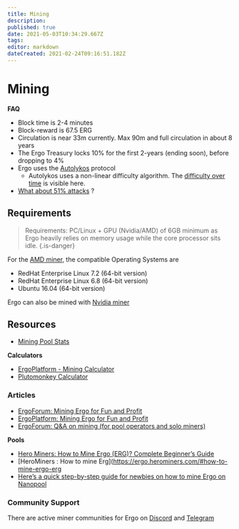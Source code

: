 ```yaml
---
title: Mining
description: 
published: true
date: 2021-05-03T10:34:29.667Z
tags: 
editor: markdown
dateCreated: 2021-02-24T09:16:51.182Z
---
```


# Mining


**FAQ**
- Block time is 2-4 minutes
- Block-reward is 67.5 ERG
- Circulation is near 33m currently. Max 90m and full circulation in about 8 years
- The Ergo Treasury locks 10% for the first 2-years (ending soon), before dropping to 4%
- Ergo uses the [Autolykos](https://ergonaut.space/en/Autolykos) protocol
  - Autolykos uses a non-linear difficulty algorithm. The [difficulty over time](https://explorer.ergoplatform.com/en/charts/difficulty) is visible here. 
- [What about 51% attacks](https://www.reddit.com/r/ergonauts/comments/mgpnb7/51_attack_possibilities/) ? 




## Requirements
> Requirements: PC/Linux + GPU (Nvidia/AMD) of 6GB minimum as Ergo heavily relies on memory usage while the core processor sits idle.
{.is-danger}


For the [AMD miner](https://github.com/mhssamadani/Autolykos2_AMD_Miner), the compatible Operating Systems are
- RedHat Enterprise Linux 7.2 (64-bit version)
- RedHat Enterprise Linux 6.8 (64-bit version)
- Ubuntu 16.04 (64-bit version)

Ergo can also be mined with [Nvidia miner](https://github.com/mhssamadani/Autolykos2_NV_Miner)


## Resources

- [Mining Pool Stats](https://miningpoolstats.stream/ergo)

**Calculators**

- [ErgoPlatform - Mining Calculator](https://ergoplatform.org/en/mining/)
- [Plutomonkey Calculator](https://pool.plutomonkey.com/)

### Articles
- [ErgoForum: Mining Ergo for Fun and Profit](https://www.ergoforum.org/t/mining-ergo-for-fun-and-profit/154)
- [ErgoPlatform: Mining Ergo for Fun and Profit](https://ergoplatform.org/en/blog/2019_12_22_mining_for_fun/)
- [ErgoForum: Q&A on mining (for pool operators and solo miners)](https://www.ergoforum.org/t/q-a-on-mining-for-pool-operators-and-solo-miners/587)

**Pools**
- [Hero Miners: How to Mine Ergo (ERG)? Complete Beginner’s Guide](https://herominers.medium.com/how-to-mine-ergo-erg-complete-beginners-guide-608a87e89ed6)
- [HeroMiners : How to mine Erg](https://ergo.herominers.com/#how-to-mine-ergo-erg
- [Here’s a quick step-by-step guide for newbies on how to mine Ergo on Nanopool](https://help.nanopool.org/article/217-step-by-step-guide)

### Community Support
There are active miner communities for Ergo on [Discord](https://discord.gg/Q86PNMwRsu) and [Telegram](https://t.me/ergo_mining)

